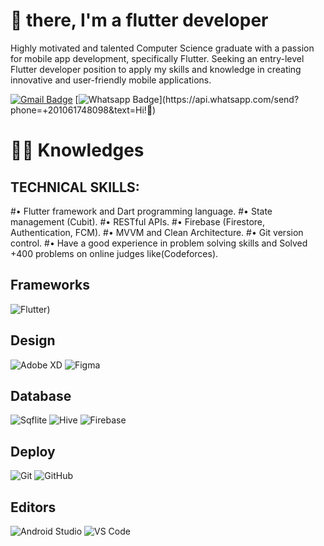 # 🖖 there, I'm a flutter developer

Highly motivated and talented Computer Science graduate with a passion for mobile app development, specifically Flutter. Seeking
an entry-level Flutter developer position to apply my skills and knowledge in creating innovative and user-friendly mobile
applications.

[![Gmail Badge](https://img.shields.io/badge/-Gmail-c14438?style=flat-square&logo=Gmail&logoColor=white&link=mailto:ahmed.khaled.sayed2000@gmail.com)](mailto:ahmed.khaled.sayed2000@gmail.com)
[![Whatsapp Badge](https://img.shields.io/badge/-Whatsapp-4CA143?style=flat-square&labelColor=4CA143&logo=whatsapp&logoColor=white&link=https://api.whatsapp.com/send?phone=+201061748098&text=Olá!)](https://api.whatsapp.com/send?phone=+201061748098&text=Hi!🖖)

# :man_technologist: Knowledges

## TECHNICAL SKILLS:
#• Flutter framework and Dart programming language.
#• State management (Cubit).
#• RESTful APIs.
#• Firebase (Firestore, Authentication, FCM).
#• MVVM and Clean Architecture.
#• Git version control.
#• Have a good experience in problem solving skills and Solved +400 problems on online judges like(Codeforces).

## Frameworks
![Flutter]([))

## Design
![Adobe XD](http://img.shields.io/badge/-Abode%20XD-fe61f6?style=flat-square&logo=adobe-XD&logoColor=ffffff)
![Figma](http://img.shields.io/badge/-Figma-30333c?style=flat-square&logo=figma&logoColor=ffffff)


## Database
![Sqflite](https://img.shields.io/badge/-MySQL-black?style=flat-square&logo=mysql)
![Hive](https://img.shields.io/badge/-MongoDB-black?style=flat-square&logo=mongodb)
![Firebase](![image](https://github.com/Ahmd1Khald/Ahmd1Khald/assets/102539416/6409eb32-1290-482a-9128-02c4072f0d00)
)

## Deploy
![Git](https://img.shields.io/badge/-Git-black?style=flat-square&logo=git)
![GitHub](https://img.shields.io/badge/-GitHub-181717?style=flat-square&logo=github)


## Editors
![Android Studio]()
![VS Code](http://img.shields.io/badge/-VS%20Code-007ACC?style=flat-square&logo=visual-studio-code)
